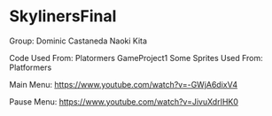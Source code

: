 # SkylinersFinal
Group: Dominic Castaneda
            Naoki Kita

Code Used From:
    Platormers
    GameProject1
Some Sprites Used From:
    Platformers


Main Menu:
https://www.youtube.com/watch?v=-GWjA6dixV4

Pause Menu:
https://www.youtube.com/watch?v=JivuXdrIHK0
